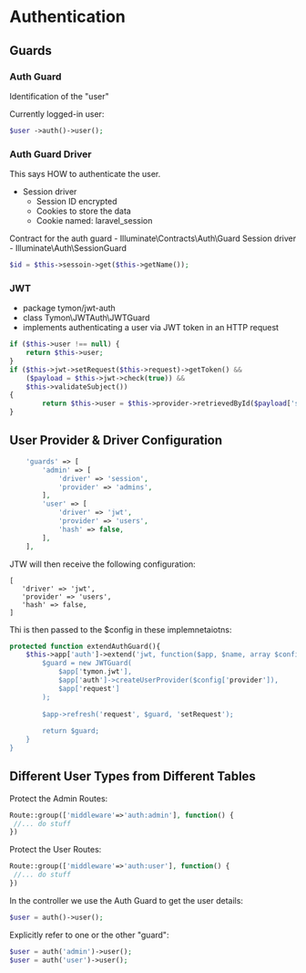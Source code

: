 # Authentication

## Guards
### Auth Guard
Identification of the "user"

Currently logged-in user:
```php
$user ->auth()->user();
```
### Auth Guard Driver
This says HOW to authenticate the user.
- Session driver
    - Session ID encrypted
    - Cookies to store the data
    - Cookie named: laravel_session

Contract for the auth guard - Illuminate\Contracts\Auth\Guard
Session driver - Illuminate\Auth\SessionGuard

```php
$id = $this->sessoin->get($this->getName());
```

### JWT
- package tymon/jwt-auth
- class Tymon\JWTAuth\JWTGuard
- implements authenticating a user via JWT token in an HTTP request

```php
if ($this->user !== null) {
    return $this->user;
}
if ($this->jwt->setRequest($this->request)->getToken() &&
    ($payload = $this->jwt->check(true)) &&
    $this->validateSubject()) 
{
        return $this->user = $this->provider->retrievedById($payload['sub']);
}   
```

## User Provider & Driver Configuration

```php
    'guards' => [
        'admin' => [
            'driver' => 'session',
            'provider' => 'admins',
        ],
        'user' => [
            'driver' => 'jwt',
            'provider' => 'users',
            'hash' => false,
        ],
    ],
```

JTW will then receive the following configuration:
```text
[
   'driver' => 'jwt',
   'provider' => 'users',
   'hash' => false,
]
```
Thi is then passed to the $config in these implemnetaiotns:

```php
protected function extendAuthGuard(){
    $this->app['auth']->extend('jwt, function($app, $name, array $config){
        $guard = new JWTGuard(
            $app['tymon.jwt'],
            $app['auth']->createUserProvider($config['provider']),
            $app['request']   
        );
        
        $app->refresh('request', $guard, 'setRequest');
        
        return $guard;
    }
}
```

## Different User Types from Different Tables

Protect the Admin Routes:
```php
Route::group(['middleware'=>'auth:admin'], function() {
 //... do stuff
})
```
Protect the User Routes:
```php
Route::group(['middleware'=>'auth:user'], function() {
 //... do stuff
})
```

In the controller we use the Auth Guard to get the user details:
```php
$user = auth()->user();
```

Explicitly refer to one or the other "guard":
```php
$user = auth('admin')->user();
$user = auth('user')->user();
```
